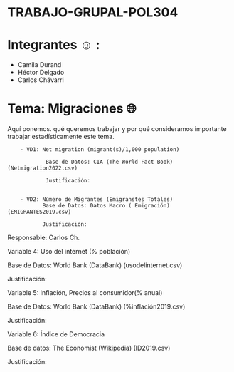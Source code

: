 # TRABAJO-GRUPAL-POL304
# Integrantes :relaxed:	  :
- Camila Durand 
- Héctor Delgado
- Carlos Chávarri

# Tema: Migraciones :globe_with_meridians:

Aquí ponemos. qué queremos trabajar y por qué consideramos importante trabajar estadísticamente este tema.  

        
        
        
        - VD1: Net migration (migrant(s)/1,000 population)
        
                Base de Datos: CIA (The World Fact Book) (Netmigration2022.csv)
                
                Justificación: 
                
                
        - VD2: Número de Migrantes (Emigranstes Totales)
               Base de Datos: Datos Macro ( Emigración) (EMIGRANTES2019.csv)   
               
               Justificación:     
               
               
        
        
 Responsable: Carlos Ch. 
 
 Variable 4:  Uso del internet (% población)
 
 Base de Datos: World Bank (DataBank) (usodelinternet.csv)
 
 Justificación: 
 
 Variable 5: Inflación, Precios al consumidor(% anual)

Base de Datos: World Bank (DataBank) (%inflación2019.csv)

Justificación: 

Variable 6: Índice de Democracia

Base de datos: The Economist (Wikipedia) (ID2019.csv)

Justificación:  


        
